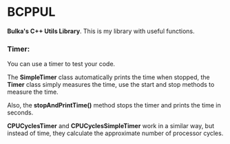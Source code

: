 # BCPPUL
**Bulka's C++ Utils Library**. This is my library with useful functions.

### **Timer**: 
You can use a timer to test your code. 

The **SimpleTimer** class automatically prints the time when stopped, 
the **Timer** class simply measures the time, use the start and stop methods to measure the time. 

Also, the **stopAndPrintTime()** method stops the timer and prints the time in seconds. 

**CPUCyclesTimer** and **CPUCyclesSimpleTimer** work in a similar way, but instead of time, 
they calculate the approximate number of processor cycles.